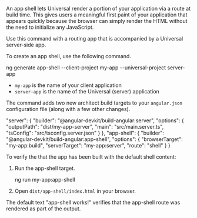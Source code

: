 An app shell lets Universal render a portion of your application via a route at build time.
This gives users a meaningful first paint of your application that appears quickly
because the browser can simply render the HTML without the need to initialize any JavaScript.

Use this command with a routing app that is accompanied by a Universal server-side app.

To create an app shell, use the following command.

<code-example format="." language="bash">
 ng generate app-shell --client-project my-app --universal-project server-app
</code-example>

* `my-app` is the name of your client application
* `server-app` is the name of the Universal (server) application

The command adds two new architect build targets to your `angular.json` configuration file (along with a few other changes).

<code-example  format="." language="none" linenums="false">
"server": {
  "builder": "@angular-devkit/build-angular:server",
  "options": {
    "outputPath": "dist/my-app-server",
    "main": "src/main.server.ts",
    "tsConfig": "src/tsconfig.server.json"
  }
},
"app-shell": {
  "builder": "@angular-devkit/build-angular:app-shell",
  "options": {
    "browserTarget": "my-app:build",
    "serverTarget": "my-app:server",
    "route": "shell"
  }
}
</code-example>

To verify the that the app has been built with the default shell content:

1. Run the app-shell target.

   <code-example format="." language="bash">
       ng run my-app:app-shell
    </code-example>

1. Open `dist/app-shell/index.html` in your browser.

The default text "app-shell works!" verifies that the app-shell route was rendered as part of the output.